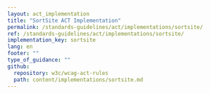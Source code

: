 ```yaml
---
layout: act_implementation
title: "SortSite ACT Implementation"
permalink: /standards-guidelines/act/implementations/sortsite/
ref: /standards-guidelines/act/implementations/sortsite/
implementation_key: sortsite
lang: en
footer: ""
type_of_guidance: ""
github:
  repository: w3c/wcag-act-rules
  path: content/implementations/sortsite.md
---
```


